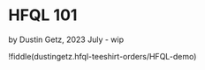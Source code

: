 # HFQL 101

by Dustin Getz, 2023 July - wip

!fiddle[](dustingetz.hfql-teeshirt-orders/Teeshirt-orders)(dustingetz.hfql-teeshirt-orders/HFQL-demo)
